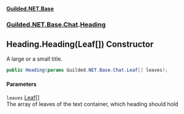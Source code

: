 #### [Guilded.NET.Base](Guilded_NET_Base.md 'Guilded.NET.Base')
### [Guilded.NET.Base.Chat](Guilded_NET_Base.md#Guilded_NET_Base_Chat 'Guilded.NET.Base.Chat').[Heading](Heading.md 'Guilded.NET.Base.Chat.Heading')
## Heading.Heading(Leaf[]) Constructor
A large or a small title.  
```csharp
public Heading(params Guilded.NET.Base.Chat.Leaf[] leaves);
```
#### Parameters
<a name='Guilded_NET_Base_Chat_Heading_Heading(Guilded_NET_Base_Chat_Leaf__)_leaves'></a>
`leaves` [Leaf](Leaf.md 'Guilded.NET.Base.Chat.Leaf')[[]](https://docs.microsoft.com/en-us/dotnet/api/System.Array 'System.Array')  
The array of leaves of the text container, which heading should hold
  
